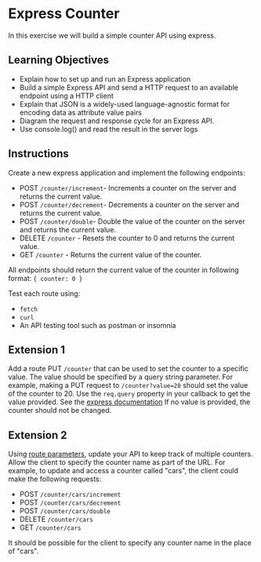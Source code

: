 # Express Counter

In this exercise we will build a simple counter API using express.

## Learning Objectives

- Explain how to set up and run an Express application
- Build a simple Express API and send a HTTP request to an available endpoint using a HTTP client
- Explain that JSON is a widely-used language-agnostic format for encoding data as attribute value pairs
- Diagram the request and response cycle for an Express API.
- Use console.log() and read the result in the server logs

## Instructions
Create a new express application and implement the following endpoints:

- POST `/counter/increment`-  Increments a counter on the server and returns the current value.
- POST `/counter/decrement`-  Decrements a counter on the server and returns the current value.
- POST `/counter/double`-  Double the value of the counter on the server and returns the current value. 
- DELETE `/counter` - Resets the counter to 0 and returns the current value.
- GET `/counter` - Returns the current value of the counter.

All endpoints should return the current value of the counter in following format: `{ counter: 0 }`

Test each route using:
- `fetch` 
- `curl`
- An API testing tool such as postman or insomnia

## Extension 1
Add a route PUT `/counter` that can be used to set the counter to a specific value. The value should be specified by a query string parameter. For example, making a PUT request to `/counter?value=20` should set the value of the counter to 20. Use the  `req.query` property in your callback to get the value provided. See the [express documentation](https://expressjs.com/en/api.html#req.query) If no value is provided, the counter should not be changed. 

## Extension 2
Using [route parameters](https://expressjs.com/en/guide/routing.html),  update your API to keep track of multiple counters. Allow the client to specify the counter name as part of the URL. For example, to update and access a counter called "cars", the client could make the following requests:

- POST `/counter/cars/increment`
- POST `/counter/cars/decrement`
- POST `/counter/cars/double`
- DELETE `/counter/cars`
- GET `/counter/cars`

It should be possible for the client to specify any counter name in the place of "cars".